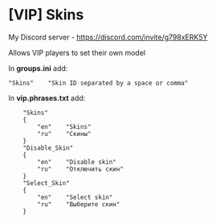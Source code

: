 # [VIP] Skins
My Discord server - https://discord.com/invite/g798xERK5Y

Allows VIP players to set their own model

In **groups.ini** add:
```
"Skins"    "Skin ID separated by a space or comma"
```

In **vip.phrases.txt** add:
```
	"Skins"
	{
		"en"	"Skins"
		"ru"	"Скины"
	}
    "Disable_Skin"
    {
        "en"    "Disable skin"
        "ru"    "Отключить скин"
    }
    "Select_Skin"
    {
        "en"    "Select skin"
        "ru"    "Выберите скин"
    }
```